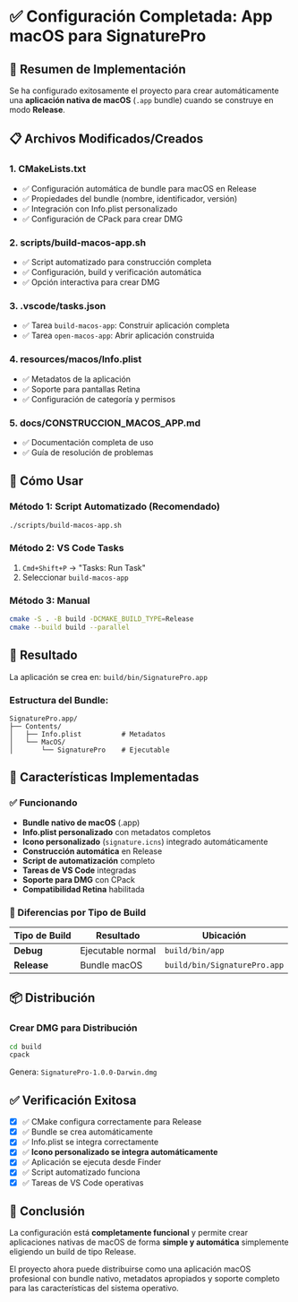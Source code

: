 # ✅ Configuración Completada: App macOS para SignaturePro

## 🎯 Resumen de Implementación

Se ha configurado exitosamente el proyecto para crear automáticamente una **aplicación nativa de macOS** (`.app` bundle) cuando se construye en modo **Release**.

## 📋 Archivos Modificados/Creados

### 1. **CMakeLists.txt**
- ✅ Configuración automática de bundle para macOS en Release
- ✅ Propiedades del bundle (nombre, identificador, versión)
- ✅ Integración con Info.plist personalizado
- ✅ Configuración de CPack para crear DMG

### 2. **scripts/build-macos-app.sh**
- ✅ Script automatizado para construcción completa
- ✅ Configuración, build y verificación automática
- ✅ Opción interactiva para crear DMG

### 3. **.vscode/tasks.json**
- ✅ Tarea `build-macos-app`: Construir aplicación completa
- ✅ Tarea `open-macos-app`: Abrir aplicación construida

### 4. **resources/macos/Info.plist**
- ✅ Metadatos de la aplicación
- ✅ Soporte para pantallas Retina
- ✅ Configuración de categoría y permisos

### 5. **docs/CONSTRUCCION_MACOS_APP.md**
- ✅ Documentación completa de uso
- ✅ Guía de resolución de problemas

## 🚀 Cómo Usar

### Método 1: Script Automatizado (Recomendado)
```bash
./scripts/build-macos-app.sh
```

### Método 2: VS Code Tasks
1. `Cmd+Shift+P` → "Tasks: Run Task"
2. Seleccionar `build-macos-app`

### Método 3: Manual
```bash
cmake -S . -B build -DCMAKE_BUILD_TYPE=Release
cmake --build build --parallel
```

## 📁 Resultado

La aplicación se crea en: `build/bin/SignaturePro.app`

### Estructura del Bundle:
```
SignaturePro.app/
├── Contents/
│   ├── Info.plist          # Metadatos
│   └── MacOS/
│       └── SignaturePro    # Ejecutable
```

## 🔧 Características Implementadas

### ✅ Funcionando
- **Bundle nativo de macOS** (.app)
- **Info.plist personalizado** con metadatos completos
- **Icono personalizado** (`signature.icns`) integrado automáticamente
- **Construcción automática** en Release
- **Script de automatización** completo
- **Tareas de VS Code** integradas
- **Soporte para DMG** con CPack
- **Compatibilidad Retina** habilitada

### 🔄 Diferencias por Tipo de Build

| Tipo de Build | Resultado | Ubicación |
|---------------|-----------|-----------|
| **Debug** | Ejecutable normal | `build/bin/app` |
| **Release** | Bundle macOS | `build/bin/SignaturePro.app` |

## 📦 Distribución

### Crear DMG para Distribución
```bash
cd build
cpack
```

Genera: `SignaturePro-1.0.0-Darwin.dmg`

## ✅ Verificación Exitosa

- [x] ✅ CMake configura correctamente para Release
- [x] ✅ Bundle se crea automáticamente
- [x] ✅ Info.plist se integra correctamente
- [x] ✅ **Icono personalizado se integra automáticamente**
- [x] ✅ Aplicación se ejecuta desde Finder
- [x] ✅ Script automatizado funciona
- [x] ✅ Tareas de VS Code operativas

## 🎉 Conclusión

La configuración está **completamente funcional** y permite crear aplicaciones nativas de macOS de forma **simple y automática** simplemente eligiendo un build de tipo Release. 

El proyecto ahora puede distribuirse como una aplicación macOS profesional con bundle nativo, metadatos apropiados y soporte completo para las características del sistema operativo.
